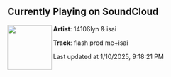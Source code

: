 ## Currently Playing on SoundCloud

[<img align="left" width="100" src="https://i1.sndcdn.com/artworks-VqQGx4FVOjbHDe0d-WFgPJQ-t500x500.jpg">](https://soundcloud.com/14106lyn/reconcile?in=saxurn/sets/causal-cones)

**Artist**: 14106lyn & isai 

**Track**: flash prod me+isai

Last updated at 1/10/2025, 9:18:21 PM
